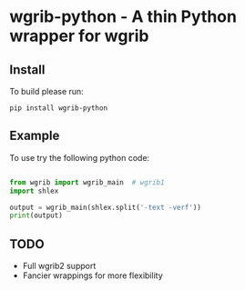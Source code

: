 wgrib-python - A thin Python wrapper for wgrib
==============================================

Install
-------

To build please run:

```pip install wgrib-python```

Example
-------

To use try the following python code:

```python

from wgrib import wgrib_main  # wgrib1
import shlex

output = wgrib_main(shlex.split('-text -verf'))
print(output)

```

TODO
----

- Full wgrib2 support
- Fancier wrappings for more flexibility
